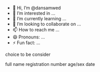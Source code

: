 - 👋 Hi, I’m @dansamwed
- 👀 I’m interested in ...
- 🌱 I’m currently learning ...
- 💞️ I’m looking to collaborate on ...
- 📫 How to reach me ...
- 😄 Pronouns: ...
- ⚡ Fun fact: ...

<!---
dansamwed/dansamwed is a ✨ special ✨ repository because its `README.md` (this file) appears on your GitHub profile.
You can click the Preview link to take a look at your changes.
--->choice to be consider
full name 
registration number
age/sex
date
